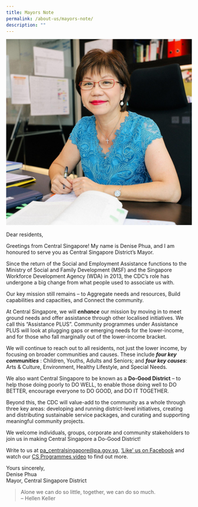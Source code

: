 ```yaml
---
title: Mayors Note
permalink: /about-us/mayors-note/
description: ""
---
```

![Mayor's Note](/images/About%20Us/photo-2021-04-12-17-39-57.jpg)

Dear residents,

Greetings from Central Singapore! My name is Denise Phua, and I am honoured to serve you as Central Singapore District’s Mayor.

Since the return of the Social and Employment Assistance functions to the Ministry of Social and Family Development (MSF) and the Singapore Workforce Development Agency (WDA) in 2013, the CDC’s role has undergone a big change from what people used to associate us with.

Our key mission still remains – to Aggregate needs and resources, Build capabilities and capacities, and Connect the community.

At Central Singapore, we will _**enhance**_ our mission by moving in to meet ground needs and offer assistance through other localised initiatives. We call this “Assistance PLUS”. Community programmes under Assistance PLUS will look at plugging gaps or emerging needs for the lower-income, and for those who fall marginally out of the lower-income bracket.

We will continue to reach out to all residents, not just the lower income, by focusing on broader communities and causes. These include **_four key communities_** : Children, Youths, Adults and Seniors; and **_four key causes_**: Arts & Culture, Environment, Healthy Lifestyle, and Special Needs.

We also want Central Singapore to be known as a **Do-Good District** – to help those doing poorly to DO WELL, to enable those doing well to DO BETTER, encourage everyone to DO GOOD, and DO IT TOGETHER.

Beyond this, the CDC will value-add to the community as a whole through three key areas: developing and running district-level initiatives, creating and distributing sustainable service packages, and curating and supporting meaningful community projects.

We welcome individuals, groups, corporate and community stakeholders to join us in making Central Singapore a Do-Good District! 

Write to us at [pa\_centralsingapore@pa.gov.sg](mailto:pa_centralsingapore@pa.gov.sg), [‘Like’ us on Facebook](https://www.facebook.com/centralsgcdc) and watch our [CS Programmes video](https://www.youtube.com/watch?v=KO6o0Inngo4) to find out more.

Yours sincerely,  
Denise Phua  
Mayor, Central Singapore District

> Alone we can do so little, together, we can do so much.  
> – Hellen Keller